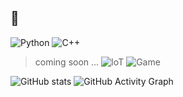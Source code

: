 ## 👋
<!--
**Owl-jun/Owl-jun** is a ✨ _special_ ✨ repository because its `README.md` (this file) appears on your GitHub profile.

Here are some ideas to get you started:

- 🔭 I’m currently working on ...
- 🌱 I’m currently learning ...
- 👯 I’m looking to collaborate on ...
- 🤔 I’m looking for help with ...
- 💬 Ask me about ...
- 📫 How to reach me: ...
- 😄 Pronouns: ...
- ⚡ Fun fact: ...
-->

![Python](https://img.shields.io/badge/Python-3776AB?style=for-the-badge&logo=python&logoColor=white)
![C++](https://img.shields.io/badge/C++-00599C?style=for-the-badge&logo=c%2B%2B&logoColor=white)
> coming soon ... ![IoT](https://img.shields.io/badge/IoT-FF6F61?style=for-the-badge&logo=raspberrypi&logoColor=white) ![Game](https://img.shields.io/badge/Game_Development-4B8BBE?style=for-the-badge&logo=unrealengine&logoColor=white)

![GitHub stats](https://github-readme-stats.vercel.app/api?username=Owl-jun&show_icons=true&theme=radical)
![GitHub Activity Graph](https://github-readme-activity-graph.vercel.app/graph?username=Owl-jun&theme=github-compact)

